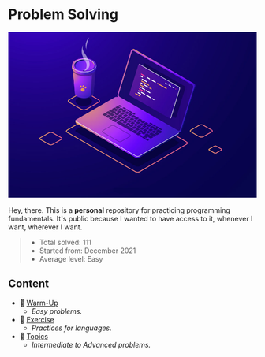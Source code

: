 # Problem Solving

![Header](media/pic01.jpg)

Hey, there. This is a **personal** repository for practicing programming fundamentals. It's public because I wanted to have access to it, whenever I want, wherever I want.

> - Total solved: 111
> - Started from: December 2021
> - Average level: Easy

## Content

- 💠 [Warm-Up](WarmUp.md)
  - _Easy problems._
- 🐪 [Exercise](Exercise.md)
  - _Practices for languages._
- 🎄 [Topics](Topics.md)
  - _Intermediate to Advanced problems._
